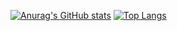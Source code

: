[![Anurag's GitHub stats](https://github-readme-stats.vercel.app/api?username=is0383kk&show_icons=true&theme=radical)](https://github.com/anuraghazra/github-readme-stats)
[![Top Langs](https://github-readme-stats.vercel.app/api/top-langs/?username=is0383kk&show_icons=true&theme=radical&layout=compact)](https://github.com/anuraghazra/github-readme-stats)
